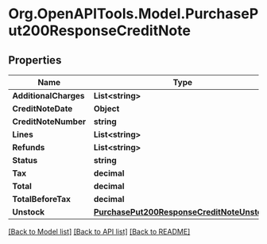 # Org.OpenAPITools.Model.PurchasePut200ResponseCreditNote

## Properties

Name | Type | Description | Notes
------------ | ------------- | ------------- | -------------
**AdditionalCharges** | **List&lt;string&gt;** |  | [optional] 
**CreditNoteDate** | **Object** |  | [optional] 
**CreditNoteNumber** | **string** |  | [optional] 
**Lines** | **List&lt;string&gt;** |  | [optional] 
**Refunds** | **List&lt;string&gt;** |  | [optional] 
**Status** | **string** |  | [optional] 
**Tax** | **decimal** |  | [optional] 
**Total** | **decimal** |  | [optional] 
**TotalBeforeTax** | **decimal** |  | [optional] 
**Unstock** | [**PurchasePut200ResponseCreditNoteUnstock**](PurchasePut200ResponseCreditNoteUnstock.md) |  | [optional] 

[[Back to Model list]](../README.md#documentation-for-models) [[Back to API list]](../README.md#documentation-for-api-endpoints) [[Back to README]](../README.md)

